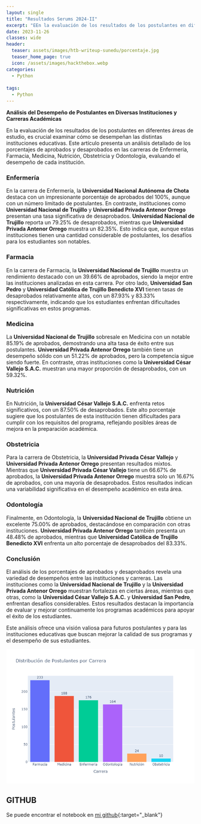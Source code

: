 ```yaml
---
layout: single
title: "Resultados Serums 2024-II"
excerpt: "EEn la evaluación de los resultados de los postulantes en diferentes áreas de estudio, es crucial examinar cómo se desempeñan las distintas instituciones educativas. Este artículo presenta un análisis detallado de los porcentajes de aprobados y desaprobados en las carreras de Enfermería, Farmacia, Medicina, Nutrición, Obstetricia y Odontología, evaluando el desempeño de cada institución."
date: 2023-11-26
classes: wide
header:
  teaser: assets/images/htb-writeup-sunedu/porcentaje.jpg
  teaser_home_page: true
  icon: /assets/images/hackthebox.webp
categories:
  - Python
  
tags:  
  - Python
---
```


**Análisis del Desempeño de Postulantes en Diversas Instituciones y Carreras Académicas**

En la evaluación de los resultados de los postulantes en diferentes áreas de estudio, es crucial examinar cómo se desempeñan las distintas instituciones educativas. Este artículo presenta un análisis detallado de los porcentajes de aprobados y desaprobados en las carreras de Enfermería, Farmacia, Medicina, Nutrición, Obstetricia y Odontología, evaluando el desempeño de cada institución.

### **Enfermería**

En la carrera de Enfermería, la **Universidad Nacional Autónoma de Chota** destaca con un impresionante porcentaje de aprobados del 100%, aunque con un número limitado de postulantes. En contraste, instituciones como **Universidad Nacional de Trujillo** y **Universidad Privada Antenor Orrego** presentan una tasa significativa de desaprobados. **Universidad Nacional de Trujillo** reporta un 79.25% de desaprobados, mientras que **Universidad Privada Antenor Orrego** muestra un 82.35%. Esto indica que, aunque estas instituciones tienen una cantidad considerable de postulantes, los desafíos para los estudiantes son notables.

### **Farmacia**

En la carrera de Farmacia, la **Universidad Nacional de Trujillo** muestra un rendimiento destacado con un 39.66% de aprobados, siendo la mejor entre las instituciones analizadas en esta carrera. Por otro lado, **Universidad San Pedro** y **Universidad Católica de Trujillo Benedicto XVI** tienen tasas de desaprobados relativamente altas, con un 87.93% y 83.33% respectivamente, indicando que los estudiantes enfrentan dificultades significativas en estos programas.

### **Medicina**

La **Universidad Nacional de Trujillo** sobresale en Medicina con un notable 85.19% de aprobados, demostrando una alta tasa de éxito entre sus postulantes. **Universidad Privada Antenor Orrego** también tiene un desempeño sólido con un 51.22% de aprobados, pero la competencia sigue siendo fuerte. En contraste, otras instituciones como la **Universidad César Vallejo S.A.C.** muestran una mayor proporción de desaprobados, con un 59.32%.

### **Nutrición**

En Nutrición, la **Universidad César Vallejo S.A.C.** enfrenta retos significativos, con un 87.50% de desaprobados. Este alto porcentaje sugiere que los postulantes de esta institución tienen dificultades para cumplir con los requisitos del programa, reflejando posibles áreas de mejora en la preparación académica.

### **Obstetricia**

Para la carrera de Obstetricia, la **Universidad Privada César Vallejo** y **Universidad Privada Antenor Orrego** presentan resultados mixtos. Mientras que **Universidad Privada César Vallejo** tiene un 66.67% de aprobados, la **Universidad Privada Antenor Orrego** muestra solo un 16.67% de aprobados, con una mayoría de desaprobados. Estos resultados indican una variabilidad significativa en el desempeño académico en esta área.

### **Odontología**

Finalmente, en Odontología, la **Universidad Nacional de Trujillo** obtiene un excelente 75.00% de aprobados, destacándose en comparación con otras instituciones. **Universidad Privada Antenor Orrego** también presenta un 48.48% de aprobados, mientras que **Universidad Católica de Trujillo Benedicto XVI** enfrenta un alto porcentaje de desaprobados del 83.33%.

### **Conclusión**

El análisis de los porcentajes de aprobados y desaprobados revela una variedad de desempeños entre las instituciones y carreras. Las instituciones como la **Universidad Nacional de Trujillo** y la **Universidad Privada Antenor Orrego** muestran fortalezas en ciertas áreas, mientras que otras, como la **Universidad César Vallejo S.A.C.** y **Universidad San Pedro**, enfrentan desafíos considerables. Estos resultados destacan la importancia de evaluar y mejorar continuamente los programas académicos para apoyar el éxito de los estudiantes.

Este análisis ofrece una visión valiosa para futuros postulantes y para las instituciones educativas que buscan mejorar la calidad de sus programas y el desempeño de sus estudiantes.

![](/assets/images/htb-writeup-sunedu/barras.png)



## __GITHUB__
Se puede encontrar el notebook en [mi github](https://github.com/davidsosaolea/mesajes_ws){:target="_blank"}
